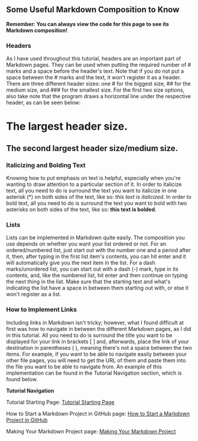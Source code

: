 ## Some Useful Markdown Composition to Know

**Remember: You can always view the code for this page to see its Markdown composition!**

### Headers
As I have used throughout this tutorial, headers are an important part of Markdown pages. They can be used when putting the
required number of # marks and a space before the header's text. Note that if you do not put a space between the # marks and
the text, it won't register it as a header. There are three different header sizes: one # for the biggest size, ## for the medium size, and ### for the smallest size. For the first two size options, also take note that the program draws a
horizontal line under the respective header, as can be seen below:
# The largest header size.
## The second largest header size/medium size.

### Italicizing and Bolding Text
Knowing how to put emphasis on text is helpful, especially when you're wanting to draw attention to a particular section of it. In order to italicize text, all you need to do is surround the text you want to italicize in one asterisk (*) on both sides of the text, like so: *this text is italicized*. In order to bold text, all you need to do is surround the text you
want to bold with two asterisks on both sides of the text, like so: **this text is bolded**.

### Lists
Lists can be implemented in Markdown quite easily. The composition you use depends on whether you want your list ordered or not. For an ordered/numbered list, just start out with the number one and a period after it, then, after typing in the first list item's contents, you can hit enter and it will automatically give you the next item in the list. For a dash marks/unordered list, you can start out with a dash (-) mark, type in its contents, and, like the numbered list, hit enter and then continue on typing the next thing in the list. Make sure that the starting text and what's indicating the list have a space in between them starting out with, or else it won't register as a list.

### How to Implement Links
Including links in Markdown isn't tricky; however, what I found difficult at first was how to navigate in between the different Markdown pages, as I did in this tutorial. All you need to do is surround the title you want to be displayed for your link in brackets [ ] and, afterwards, place the link of your destination in parentheses ( ), meaning there's not a space between the two items. For example, if you want to be able to navigate easily between your other file pages, you will need to get the URL of them and paste them into the file you want to be able to navigate from. An example of this implementation can be found in the Tutorial Navigation section, which is found below.

**Tutorial Navigation**
   
Tutorial Starting Page: [Tutorial Starting Page](https://github.com/rlwx3k/Digital-Concept-Tutorial/tree/main)

How to Start a Markdown Project in GitHub page: [How to Start a Markdown Project in GitHub](https://github.com/rlwx3k/Digital-Concept-Tutorial/blob/main/howtostartamarkdownproject.md)

Making Your Markdown Project page: [Making Your Markdown Project](https://github.com/rlwx3k/Digital-Concept-Tutorial/blob/main/makingyourmarkdownproject.md)

